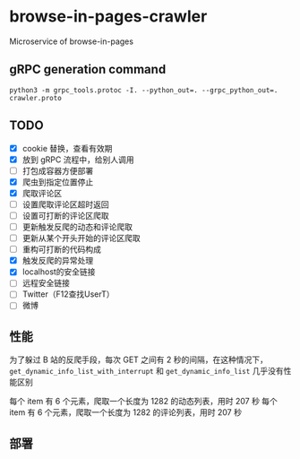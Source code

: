 # browse-in-pages-crawler
Microservice of browse-in-pages

## gRPC generation command
```commandline
python3 -m grpc_tools.protoc -I. --python_out=. --grpc_python_out=. crawler.proto
```

## TODO
- [x] cookie 替换，查看有效期
- [x] 放到 gRPC 流程中，给别人调用
- [ ] 打包成容器方便部署
- [x] 爬虫到指定位置停止
- [x] 爬取评论区
- [ ] 设置爬取评论区超时返回
- [ ] 设置可打断的评论区爬取
- [ ] 更新触发反爬的动态和评论爬取
- [ ] 更新从某个开头开始的评论区爬取
- [ ] 重构可打断的代码构成
- [x] 触发反爬的异常处理
- [x] localhost的安全链接
- [ ] 远程安全链接
- [ ] Twitter（F12查找UserT）
- [ ] 微博

## 性能
为了躲过 B 站的反爬手段，每次 GET 之间有 2 秒的间隔，在这种情况下，`get_dynamic_info_list_with_interrupt` 和 `get_dynamic_info_list` 几乎没有性能区别

每个 item 有 6 个元素，爬取一个长度为 1282 的动态列表，用时 207 秒
每个 item 有 6 个元素，爬取一个长度为 1282 的评论列表，用时 207 秒

## 部署
